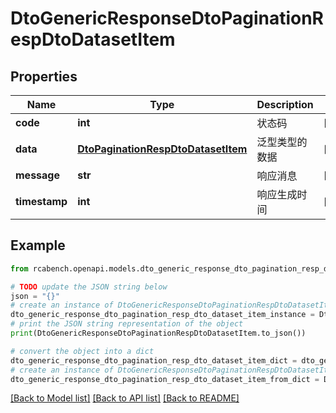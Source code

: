 # DtoGenericResponseDtoPaginationRespDtoDatasetItem


## Properties

Name | Type | Description | Notes
------------ | ------------- | ------------- | -------------
**code** | **int** | 状态码 | [optional] 
**data** | [**DtoPaginationRespDtoDatasetItem**](DtoPaginationRespDtoDatasetItem.md) | 泛型类型的数据 | [optional] 
**message** | **str** | 响应消息 | [optional] 
**timestamp** | **int** | 响应生成时间 | [optional] 

## Example

```python
from rcabench.openapi.models.dto_generic_response_dto_pagination_resp_dto_dataset_item import DtoGenericResponseDtoPaginationRespDtoDatasetItem

# TODO update the JSON string below
json = "{}"
# create an instance of DtoGenericResponseDtoPaginationRespDtoDatasetItem from a JSON string
dto_generic_response_dto_pagination_resp_dto_dataset_item_instance = DtoGenericResponseDtoPaginationRespDtoDatasetItem.from_json(json)
# print the JSON string representation of the object
print(DtoGenericResponseDtoPaginationRespDtoDatasetItem.to_json())

# convert the object into a dict
dto_generic_response_dto_pagination_resp_dto_dataset_item_dict = dto_generic_response_dto_pagination_resp_dto_dataset_item_instance.to_dict()
# create an instance of DtoGenericResponseDtoPaginationRespDtoDatasetItem from a dict
dto_generic_response_dto_pagination_resp_dto_dataset_item_from_dict = DtoGenericResponseDtoPaginationRespDtoDatasetItem.from_dict(dto_generic_response_dto_pagination_resp_dto_dataset_item_dict)
```
[[Back to Model list]](../README.md#documentation-for-models) [[Back to API list]](../README.md#documentation-for-api-endpoints) [[Back to README]](../README.md)



